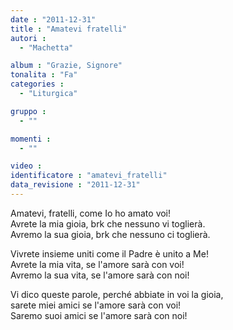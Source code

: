 ```yaml
---
date : "2011-12-31"
title : "Amatevi fratelli"
autori : 
  - "Machetta"

album : "Grazie, Signore"
tonalita : "Fa"
categories : 
  - "Liturgica"

gruppo : 
  - ""

momenti : 
  - ""

video : 
identificatore : "amatevi_fratelli"
data_revisione : "2011-12-31"
---
```

  
  
Amatevi, fratelli, come Io ho amato voi!  
Avrete  la mia gioia,  brk che nessuno vi toglierà.  
Avremo  la sua gioia,  brk che nessuno ci toglierà.  
  
  
  
Vivrete insieme uniti come il Padre è unito a Me!  
Avrete  la mia vita,  se l'amore sarà con voi!  
Avremo  la sua vita,  se l'amore sarà con noi!  
  
  
  
Vi dico queste parole, perché abbiate in voi la gioia,   
sarete  miei amici  se l'amore sarà con voi!  
Saremo  suoi amici  se l'amore sarà con noi!  
  
  
  
